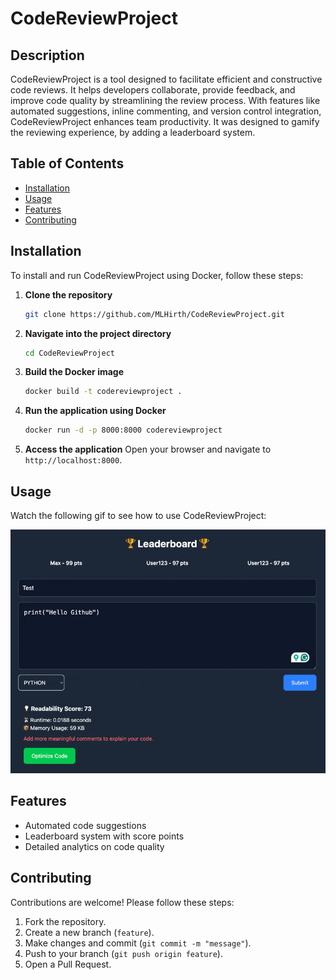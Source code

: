 # CodeReviewProject

## Description
CodeReviewProject is a tool designed to facilitate efficient and constructive code reviews. It helps developers collaborate, provide feedback, and improve code quality by streamlining the review process. With features like automated suggestions, inline commenting, and version control integration, CodeReviewProject enhances team productivity. It was designed to gamify the reviewing experience, by adding a leaderboard system.

## Table of Contents
- [Installation](#installation)
- [Usage](#usage)
- [Features](#features)
- [Contributing](#contributing)

## Installation
To install and run CodeReviewProject using Docker, follow these steps:

1. **Clone the repository**
   ```sh
   git clone https://github.com/MLHirth/CodeReviewProject.git
   ```
2. **Navigate into the project directory**
   ```sh
   cd CodeReviewProject
   ```
3. **Build the Docker image**
   ```sh
   docker build -t codereviewproject .
   ```
4. **Run the application using Docker**
   ```sh
   docker run -d -p 8000:8000 codereviewproject
   ```
5. **Access the application**
   Open your browser and navigate to `http://localhost:8000`.

## Usage
Watch the following gif to see how to use CodeReviewProject:
<p align="center">
  <img src="ReadMEExample.gif" alt="Usage Demo">
</p>

## Features
- Automated code suggestions
- Leaderboard system with score points
- Detailed analytics on code quality

## Contributing
Contributions are welcome! Please follow these steps:
1. Fork the repository.
2. Create a new branch (`feature`).
3. Make changes and commit (`git commit -m "message"`).
4. Push to your branch (`git push origin feature`).
5. Open a Pull Request.



